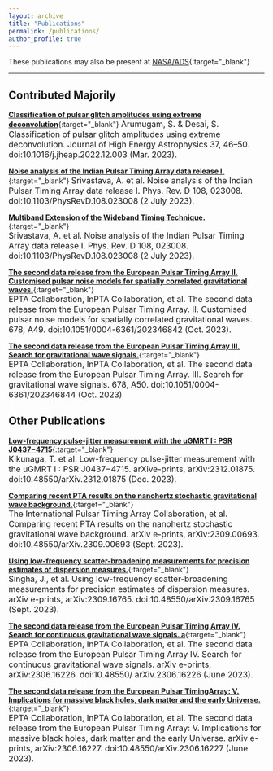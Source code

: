 ```yaml
---
layout: archive
title: "Publications"
permalink: /publications/
author_profile: true
---
```


These publications may also be present at [NASA/ADS](https://ui.adsabs.harvard.edu/search/p_=0&q=author%3A%22Arumugam%2C%20S.%22%20AND%20database%3Aastronomy&sort=date%20desc%2C%20bibcode%20desc){:target="_blank"}

---
## Contributed Majorily  

[**Classification of pulsar glitch amplitudes using extreme deconvolution**](https://www.sciencedirect.com/science/article/abs/pii/S2214404822000799?via%3Dihub){:target="_blank"}
<font size="3">Arumugam, S. & Desai, S. Classification of pulsar glitch amplitudes using extreme deconvolution. Journal of High Energy Astrophysics 37, 46–50. doi:10.1016/j.jheap.2022.12.003 (Mar. 2023).</font>

[**Noise analysis of the Indian Pulsar Timing Array data release I.**](https://journals.aps.org/prd/abstract/10.1103/PhysRevD.108.023008){:target="_blank"}
<font size="3"> Srivastava, A. et al. Noise analysis of the Indian Pulsar Timing Array data release I. Phys. Rev. D 108, 023008. doi:10.1103/PhysRevD.108.023008 (2 July 2023). </font>


[**Multiband Extension of the Wideband Timing Technique.**](https://academic.oup.com/mnras/article/527/1/213/7310865){:target="_blank"}  
<font size="3"> Srivastava, A. et al. Noise analysis of the Indian Pulsar Timing Array data release I. Phys. Rev. D 108, 023008. doi:10.1103/PhysRevD.108.023008 (2 July 2023). </font>


[**The second data release from the European Pulsar Timing Array II. Customised pulsar noise models
for spatially correlated gravitational waves.**](https://www.aanda.org/articles/aa/full_html/2023/10/aa46842-23/aa46842-23.html){:target="_blank"}  
<font size="3"> EPTA Collaboration, InPTA Collaboration, et al. The second data release from the European Pulsar Timing Array. II. Customised pulsar noise models for spatially correlated gravitational waves. 678, A49. doi:10.1051/0004-6361/202346842 (Oct. 2023). </font>


[**The second data release from the European Pulsar Timing Array III. Search for gravitational wave
signals.**](https://www.aanda.org/articles/aa/abs/2023/10/aa46844-23/aa46844-23.html){:target="_blank"}  
<font size="3">  EPTA Collaboration, InPTA Collaboration, et al. The second data release from the European Pulsar Timing Array. III. Search for gravitational wave signals. 678, A50. doi:10.1051/0004-6361/202346844 (Oct. 2023) </font>



## Other Publications 
[**Low-frequency pulse-jitter measurement with the uGMRT I : PSR J0437−4715**](https://arxiv.org/abs/2312.01875){:target="_blank"}  
<font size="3"> Kikunaga, T. et al. Low-frequency pulse-jitter measurement with the uGMRT I : PSR J0437−4715. arXive-prints, arXiv:2312.01875. doi:10.48550/arXiv.2312.01875 (Dec. 2023). </font>


[**Comparing recent PTA results on the nanohertz stochastic gravitational wave background.**](https://arxiv.org/abs/2309.00693){:target="_blank"}  
<font size="3"> The International Pulsar Timing Array Collaboration, et al. Comparing recent PTA results on the nanohertz stochastic gravitational wave background. arXiv e-prints, arXiv:2309.00693. doi:10.48550/arXiv.2309.00693 (Sept. 2023). </font>


[**Using low-frequency scatter-broadening measurements for precision estimates of dispersion measures.**](https://arxiv.org/abs/2309.16765){:target="_blank"}  
<font size="3"> Singha, J., et al. Using low-frequency scatter-broadening measurements for precision estimates of dispersion measures. arXiv e-prints, arXiv:2309.16765. doi:10.48550/arXiv.2309.16765 (Sept. 2023). </font>


[**The second data release from the European Pulsar Timing Array IV. Search for continuous gravitational wave signals. a**](https://arxiv.org/abs/2306.16226){:target="_blank"}  
<font size="3"> EPTA Collaboration, InPTA Collaboration, et al. The second data release from the European Pulsar Timing Array IV. Search for continuous gravitational wave signals. arXiv e-prints, arXiv:2306.16226. doi:10.48550/ arXiv.2306.16226 (June 2023). </font>


[**The second data release from the European Pulsar TimingArray: V. Implications for massive black holes, dark matter and the early Universe.**](https://arxiv.org/abs/2306.16227){:target="_blank"}  
<font size="3"> EPTA Collaboration, InPTA Collaboration, et al. The second data release from the European Pulsar Timing Array: V. Implications for massive black holes, dark matter and the early Universe. arXiv e-prints, arXiv:2306.16227. doi:10.48550/arXiv.2306.16227 (June 2023).</font>
